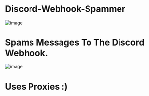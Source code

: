 # Discord-Webhook-Spammer

![image](https://user-images.githubusercontent.com/94770717/179314902-9d0e65ad-8d7d-4159-99c1-48d011d31ecb.png)
# Spams Messages To The Discord Webhook.

![image](https://user-images.githubusercontent.com/94770717/179314976-d3e864fe-8fae-4f6b-a1e8-978b2c8df55e.png)
# Uses Proxies :) 

